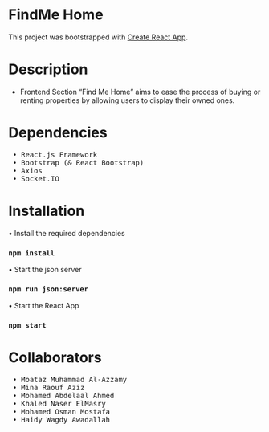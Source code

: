# FindMe Home 

This project was bootstrapped with [Create React App](https://github.com/facebook/create-react-app).

# Description
* Frontend Section
“Find Me Home” aims to ease the process of buying or renting properties by allowing users to display their owned ones.

# Dependencies
<pre>
 • React.js Framework
 • Bootstrap (& React Bootstrap)
 • Axios
 • Socket.IO
</pre>

# Installation
 • Install the required dependencies
### `npm install`
 • Start the json server
### `npm run json:server`
 • Start the React App
### `npm start`

# Collaborators
<pre>
 • Moataz Muhammad Al-Azzamy
 • Mina Raouf Aziz
 • Mohamed Abdelaal Ahmed
 • Khaled Naser ElMasry
 • Mohamed Osman Mostafa
 • Haidy Wagdy Awadallah
</pre>


